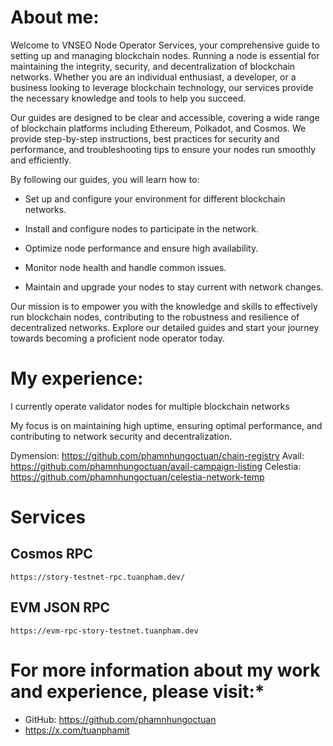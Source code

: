# **About me:**
Welcome to VNSEO Node Operator Services, your comprehensive guide to setting up and managing blockchain nodes. Running a node is essential for maintaining the integrity, security, and decentralization of blockchain networks. Whether you are an individual enthusiast, a developer, or a business looking to leverage blockchain technology, our services provide the necessary knowledge and tools to help you succeed.

Our guides are designed to be clear and accessible, covering a wide range of blockchain platforms including Ethereum, Polkadot, and Cosmos. We provide step-by-step instructions, best practices for security and performance, and troubleshooting tips to ensure your nodes run smoothly and efficiently.

By following our guides, you will learn how to:

- Set up and configure your environment for different blockchain networks.

- Install and configure nodes to participate in the network.

- Optimize node performance and ensure high availability.

- Monitor node health and handle common issues.

- Maintain and upgrade your nodes to stay current with network changes.

Our mission is to empower you with the knowledge and skills to effectively run blockchain nodes, contributing to the robustness and resilience of decentralized networks. Explore our detailed guides and start your journey towards becoming a proficient node operator today.

# **My experience:**
I currently operate validator nodes for multiple blockchain networks

My focus is on maintaining high uptime, ensuring optimal performance, and contributing to network security and decentralization.

Dymension: https://github.com/phamnhungoctuan/chain-registry
Avail: https://github.com/phamnhungoctuan/avail-campaign-listing
Celestia: https://github.com/phamnhungoctuan/celestia-network-temp

# **Services**

## Cosmos RPC

```
https://story-testnet-rpc.tuanpham.dev/
```

## EVM JSON RPC

```
https://evm-rpc-story-testnet.tuanpham.dev
```


# For more information about my work and experience, please visit:*
- GitHub: https://github.com/phamnhungoctuan
- https://x.com/tuanphamit
